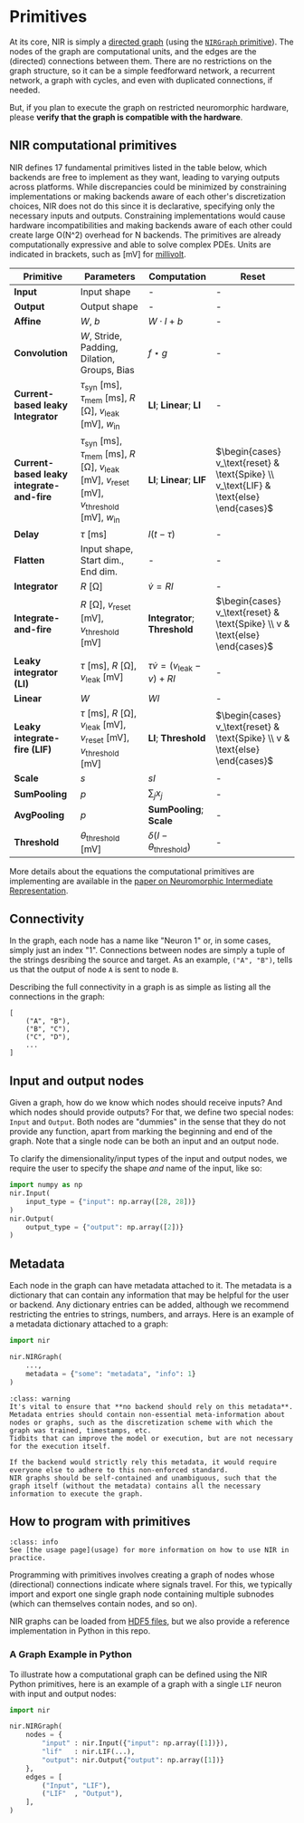 # Primitives

At its core, NIR is simply a [directed graph](https://en.wikipedia.org/wiki/Directed_graph) (using the [`NIRGraph` primitive](https://github.com/neuromorphs/NIR/blob/main/nir/ir/graph.py)).
The nodes of the graph are computational units, and the edges are the (directed) connections between them.
There are no restrictions on the graph structure, so it can be a simple feedforward network, a recurrent network, a graph with cycles, and even with duplicated connections, if needed.

But, if you plan to execute the graph on restricted neuromorphic hardware, please **verify that the graph is compatible with the hardware**.

## NIR computational primitives

NIR defines 17 fundamental primitives listed in the table below, which backends are free to implement as they want, leading to varying outputs across platforms. While discrepancies could be minimized by constraining implementations or making backends aware of each other's discretization choices, NIR does not do this since it is declarative, specifying only the necessary inputs and outputs. Constraining implementations would cause hardware incompatibilities and making backends aware of each other could create large O(N^2) overhead for N backends. The primitives are already computationally expressive and able to solve complex PDEs.
Units are indicated in brackets, such as [mV] for [millivolt](https://en.wikipedia.org/wiki/Volt).

| Primitive                          | Parameters                                                                 | Computation                                               | Reset                                                                                   |
|------------------------------------|---------------------------------------------------------------------------|----------------------------------------------------------|----------------------------------------------------------------------------------------|
| **Input**                          | Input shape                                                               | -                                                        | -                                                                                      |
| **Output**                         | Output shape                                                              | -                                                        | -                                                                                      |
| **Affine**                         | $W$, $b$                                              | $W \cdot I + b$                                          | -                                                                                      |
| **Convolution**                    | $W$, Stride, Padding, Dilation, Groups, Bias          | $f \star g$                                              | -                                                                                      |
| **Current-based leaky Integrator** | $\tau_\text{syn}$ [ms], $\tau_\text{mem}$ [ms], $R$ [Ω], $v_\text{leak}$ [mV], $w_\text{in}$ | **LI**; **Linear**; **LI**                                       | -                                                                                      |
| **Current-based leaky integrate-and-fire** | $\tau_\text{syn}$ [ms], $\tau_\text{mem}$ [ms], $R$ [Ω], $v_\text{leak}$ [mV], $v_\text{reset}$ [mV], $v_\text{threshold}$ [mV], $w_\text{in}$ | **LI**; **Linear**; **LIF**                              | $\begin{cases} v_\text{reset} & \text{Spike} \\ v_\text{LIF} & \text{else} \end{cases}$ |
| **Delay**                          | $\tau$ [ms]                                                                | $I(t - \tau)$                                            | -                                                                                      |
| **Flatten**                        | Input shape, Start dim., End dim.                                         | -                                                        | -                                                                                      |
| **Integrator**                     | $R$ [Ω]                                                                   | $\dot{v} = R I$                                          | -                                                                                      |
| **Integrate-and-fire**             | $R$ [Ω], $v_\text{reset}$ [mV], $v_\text{threshold}$ [mV]                        | **Integrator**; **Threshold**                            | $\begin{cases} v_\text{reset} & \text{Spike} \\ v & \text{else} \end{cases}$         |
| **Leaky integrator (LI)**          | $\tau$ [ms], $R$ [Ω], $v_\text{leak}$ [mV]                                  | $\tau \dot{v} = (v_\text{leak} - v) + R I$               | -                                                                                      |
| **Linear**                         | $W$                                                      | $W I$                                                    | -                                                                                      |
| **Leaky integrate-fire (LIF)**     | $\tau$ [ms], $R$ [Ω], $v_\text{leak}$ [mV], $v_\text{reset}$ [mV], $v_\text{threshold}$ [mV] | **LI**; **Threshold**                                    | $\begin{cases} v_\text{reset} & \text{Spike} \\ v & \text{else} \end{cases}$         |
| **Scale**                          | $s$                                                                       | $s I$                                                    | -                                                                                      |
| **SumPooling**                     | $p$                                                                       | $\sum_{j} x_j$                                           | -                                                                                      |
| **AvgPooling**                     | $p$                                                                       | **SumPooling**; **Scale**                                | -                                                                                      |
| **Threshold**                          | $\theta_\text{threshold}$ [mV]                                                   | $\delta(I - \theta_\text{threshold})$                               | -                                                                                      |                                                                            |

More details about the equations the computational primitives are implementing are available in the [paper on Neuromorphic Intermediate Representation](https://www.nature.com/articles/s41467-024-52259-9).

## Connectivity

In the graph, each node has a name like "Neuron 1" or, in some cases, simply just an index "1".
Connections between nodes are simply a tuple of the strings desribing the source and target.
As an example, `("A", "B")`, tells us that the output of node `A` is sent to node `B`.

Describing the full connectivity in a graph is as simple as listing all the connections in the graph:
```
[
    ("A", "B"),
    ("B", "C"),
    ("C", "D"),
    ...
]
```

## Input and output nodes
Given a graph, how do we know which nodes should receive inputs? And which nodes should provide outputs?
For that, we define two special nodes: `Input` and `Output`.
Both nodes are "dummies" in the sense that they do not provide any function, apart from marking the beginning and end of the graph.
Note that a single node can be both an input and an output node.

To clarify the dimensionality/input types of the input and output nodes, we require the user to specify the shape *and* name of the input, like so:
```python
import numpy as np
nir.Input(
    input_type = {"input": np.array([28, 28])}
)
nir.Output(
    output_type = {"output": np.array([2])}
)
```

## Metadata

Each node in the graph can have metadata attached to it.
The metadata is a dictionary that can contain any information that may be helpful for the user or backend.
Any dictionary entries can be added, although we recommend restricting the entries to strings, numbers, and arrays.
Here is an example of a metadata dictionary attached to a graph:

```python
import nir

nir.NIRGraph(
    ...,
    metadata = {"some": "metadata", "info": 1}
)
```


```{admonition} Do not rely on the metadata
:class: warning
It's vital to ensure that **no backend should rely on this metadata**.
Metadata entries should contain non-essential meta-information about nodes or graphs, such as the discretization scheme with which the graph was trained, timestamps, etc.
Tidbits that can improve the model or execution, but are not necessary for the execution itself.

If the backend would strictly rely this metadata, it would require everyone else to adhere to this non-enforced standard.
NIR graphs should be self-contained and unambiguous, such that the graph itself (without the metadata) contains all the necessary information to execute the graph.
```

## How to program with primitives

```{admonition} See also
:class: info
See [the usage page](usage) for more information on how to use NIR in practice.
```

Programming with primitives involves creating a graph of nodes whose (directional) connections indicate where signals travel.
For this, we typically import and export one single graph node containing multiple subnodes (which can themselves contain nodes, and so on).

NIR graphs can be loaded from [HDF5 files](https://en.wikipedia.org/wiki/Hierarchical_Data_Format), but we also provide a reference implementation in Python in this repo.

### A Graph Example in Python
To illustrate how a computational graph can be defined using the NIR Python primitives, here is an example of a graph with a single `LIF` neuron with input and output nodes:

```python
import nir

nir.NIRGraph(
    nodes = {
        "input" : nir.Input({"input": np.array([1])}),
        "lif"   : nir.LIF(...),
        "output": nir.Output{"output": np.array([1])}
    },
    edges = [
        ("Input", "LIF"),
        ("LIF"  , "Output"),
    ],
)
```
